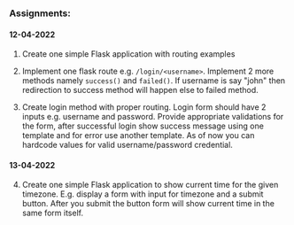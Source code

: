 ### Assignments:

#### 12-04-2022
1. Create one simple Flask application with routing examples

2. Implement one flask route e.g. `/login/<username>`. Implement 2 more methods namely `success()` and `failed()`. If username is say "john" then redirection to success method will happen else to failed method.  

3. Create login method with proper routing. Login form should have 2 inputs e.g. username and password. Provide appropriate validations for the form, after successful login show success message using one template and for error use another template. As of now you can hardcode values for valid username/password credential.


#### 13-04-2022
4. Create one simple Flask application to show current time for the given timezone. E.g. display a form with input for timezone and a submit button. After you submit the button form will show current time in the same form itself.